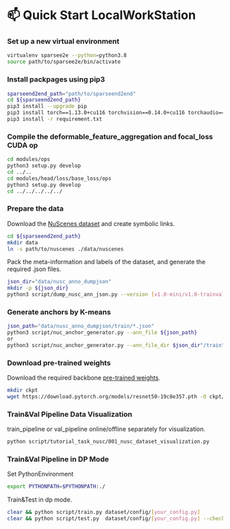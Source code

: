 
# 📫 Quick Start LocalWorkStation
### Set up a new virtual environment
```bash
virtualenv sparsee2e --python=python3.8
source path/to/sparsee2e/bin/activate
```

### Install packpages using pip3
```bash
sparseend2end_path="path/to/sparseend2end"
cd ${sparseend2end_path}
pip3 install --upgrade pip
pip3 install torch==1.13.0+cu116 torchvision==0.14.0+cu116 torchaudio==0.13.0 --extra-index-url https://download.pytorch.org/whl/cu116
pip3 install -r requirement.txt
```

### Compile the deformable_feature_aggregation and  focal_loss CUDA op
```bash
cd modules/ops
python3 setup.py develop
cd ../..
cd modules/head/loss/base_loss/ops
python3 setup.py develop
cd ../../../../../
```

### Prepare the data
Download the [NuScenes dataset](https://www.nuscenes.org/nuscenes#download) and create symbolic links.
```bash
cd ${sparseend2end_path}
mkdir data
ln -s path/to/nuscenes ./data/nuscenes
```

Pack the meta-information and labels of the dataset, and generate the required .json files.
```bash
json_dir="data/nusc_anno_dumpjson"
mkdir -p ${json_dir}
python3 script/dump_nusc_ann_json.py --version [v1.0-mini/v1.0-trainval]
```

### Generate anchors by K-means
```bash
json_path="data/nusc_anno_dumpjson/train/*.json"
python3 script/nuc_anchor_generator.py --ann_file ${json_path}
or
python3 script/nuc_anchor_generator.py --ann_file_dir $json_dir"/train"
```

### Download pre-trained weights
Download the required backbone [pre-trained weights](https://download.pytorch.org/models/resnet50-19c8e357.pth).
```bash
mkdir ckpt
wget https://download.pytorch.org/models/resnet50-19c8e357.pth -O ckpt/resnet50-19c8e357.pth
```

### Train&Val Pipeline Data Visualization
train_pipeline or val_pipeline online/offline separately for visualization.
```bash
python script/tutorial_task_nusc/001_nusc_dataset_visualization.py
```


### Train&Val Pipeline in DP Mode
Set PythonEnvironment
```bash
export PYTHONPATH=$PYTHONPATH:./
```

Train&Test in dp mode.
```bash
clear && python script/train.py dataset/config/[your_config.py]
clear && python script/test.py  dataset/config/[your_config.py] --checkpoint path/to/checkpoint
```

